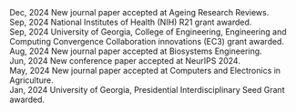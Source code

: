 <div class="news-list">
  <div class="news-item">
    <span class="news-date">Dec, 2024</span>
    <span class="news-content">New journal paper accepted at Ageing Research Reviews.</span>
    <span class="news-icon"><i class="fas fa-scroll" title="Journal Paper"></i></span>
  </div>

  
  <div class="news-item">
    <span class="news-date">Sep, 2024</span>
    <span class="news-content">National Institutes of Health (NIH) R21 grant awarded.</span>
    <span class="news-icon"><i class="fa-solid fa-landmark" title="Grant"></i></span>
  </div>

  <div class="news-item">
    <span class="news-date">Sep, 2024</span>
    <span class="news-content">University of Georgia, College of Engineering, Engineering and Computing Convergence Collaboration innovations (EC3) grant awarded.</span>
    <span class="news-icon"><i class="fa-solid fa-landmark" title="Grant"></i></span>
  </div>
 
  <div class="news-item">
    <span class="news-date">Aug, 2024</span>
    <span class="news-content">New journal paper accepted at Biosystems Engineering.</span>
    <span class="news-icon"><i class="fas fa-scroll" title="Journal Paper"></i></span>
  </div> 

  <div class="news-item">
    <span class="news-date">Jun, 2024</span>
    <span class="news-content">New conference paper accepted at NeurIPS 2024.</span>
    <span class="news-icon"><i class="fas fa-scroll" title="Conference Paper"></i></span>
  </div>

  <div class="news-item">
    <span class="news-date">May, 2024</span>
    <span class="news-content">New journal paper accepted at Computers and Electronics in Agriculture.</span>
    <span class="news-icon"><i class="fas fa-scroll" title="Journal Paper"></i></span>
  </div>

  <div class="news-item">
    <span class="news-date">Jan, 2024</span>
    <span class="news-content">University of Georgia, Presidential Interdisciplinary Seed Grant awarded.</span>
    <span class="news-icon"><i class="fa-solid fa-landmark" title="Grant"></i></span>
  </div>
</div> 

<i class=""></i>